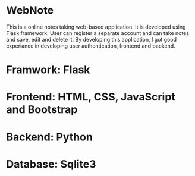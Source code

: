 # WebNote
This is a online notes taking web-based application. It is developed using Flask framework. User can register a separate account and can take notes and save, edit and delete it. By developing this application, I got good experiance in developing user authentication, frontend and backend.

# Framwork: Flask
# Frontend: HTML, CSS, JavaScript and Bootstrap
# Backend: Python
# Database: Sqlite3

